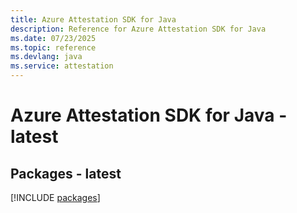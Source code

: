 ```yaml
---
title: Azure Attestation SDK for Java
description: Reference for Azure Attestation SDK for Java
ms.date: 07/23/2025
ms.topic: reference
ms.devlang: java
ms.service: attestation
---
```

# Azure Attestation SDK for Java - latest
## Packages - latest
[!INCLUDE [packages](attestation-index.md)]